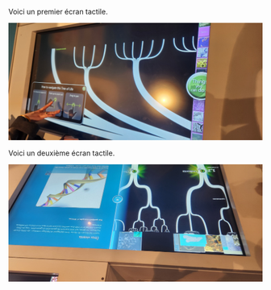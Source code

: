 Voici un premier écran tactile.

![image](media/ecran_tactile_1.jpg)

Voici un deuxième écran tactile.

![image](media/ecran_tactile_2.jpg)
